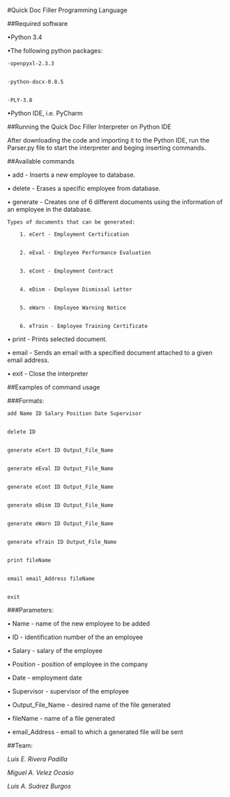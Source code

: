 #Quick Doc Filler Programming Language


##Required software

•Python 3.4


•The following python packages: 


	◦openpyxl-2.3.3


	◦python-docx-0.8.5

  
	◦PLY-3.8


•Python IDE, i.e. PyCharm



##Running the Quick Doc Filler Interpreter on Python IDE


After downloading the code and importing it to the Python IDE, run the Parser.py file to start the interpreter and beging inserting commands.


##Available commands


• add - Inserts a new employee to database.


• delete - Erases a specific employee from database.


• generate - Creates one of 6 different documents using the information of an employee in the database.


	Types of documents that can be generated:

		1. eCert - Employment Certification


		2. eEval - Employee Performance Evaluation


		3. eCont - Employment Contract


		4. eDism - Employee Dismissal Letter


		5. eWarn - Employee Warning Notice


		6. eTrain - Employee Training Certificate



• print - Prints selected document.


• email - Sends an email with a specified document attached to a given email address.


• exit - Close the interpreter



##Examples of command usage


###Formats: 

  	add Name ID Salary Position Date Supervisor


  	delete ID


  	generate eCert ID Output_File_Name


  	generate eEval ID Output_File_Name


  	generate eCont ID Output_File_Name


  	generate eDism ID Output_File_Name


  	generate eWarn ID Output_File_Name


  	generate eTrain ID Output_File_Name


  	print fileName


  	email email_Address fileName
  	
  	
  	exit



###Parameters:

  • Name - name of the new employee to be added


  • ID - identification number of the an employee


  • Salary - salary of the employee


  • Position - position of employee in the company


  • Date - employment date


  • Supervisor - supervisor of the employee


  • Output_File_Name - desired name of the file generated


  • fileName - name of a file generated

  • email_Address - email to which a generated file will be sent
  
  
##Team:

*Luis E. Rivera Padilla*

*Miguel A. Velez Ocasio*

*Luis A. Suárez Burgos*
